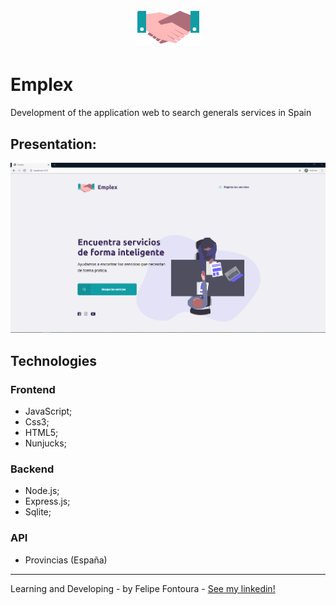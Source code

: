 <h1 align="center">
    <img alt="GitHub language count" src="https://github.com/FelipeFontouraBr/Emplex/blob/master/public/assets/logo1.png">
</h1>

# Emplex
 
Development of the application web to search generals services in Spain

## Presentation:

![img](https://github.com/FelipeFontouraBr/Emplex/blob/master/public/assets/apresentacion.png)

## Technologies

### Frontend

- JavaScript;
- Css3;
- HTML5;
- Nunjucks;


### Backend 

- Node.js;
- Express.js;
- Sqlite;

### API

- Provincias (España)
------
Learning and Developing - by Felipe Fontoura - [See my linkedin!](https://www.linkedin.com/in/fontourafelipe/) 
